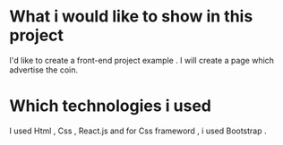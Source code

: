 # What i would like to show in this project

I'd like to create a front-end project example . I will create a page which advertise the coin.

# Which technologies i used

I used Html , Css , React.js and for Css frameword , i used Bootstrap . 

